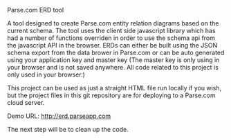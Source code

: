 Parse.com ERD tool

A tool designed to create Parse.com entity relation diagrams based on the current schema. The tool uses the client side javascript library which has had a number of functions overriden in order to use the schema api from the javascript API in the browser. ERDs can either be built using the JSON schema export from the data brower in Parse.com or can be auto generated using your application key and master key (The master key is only using in your browser and is not saved anywhere. All code related to this project is only used in your browser.)

This project can be used as just a straight HTML file run locally if you wish, but the project files in this git repository are for deploying to a Parse.com cloud server.

Demo URL: <a href="http://erd.parseapp.com">http://erd.parseapp.com</a> 

The next step will be to clean up the code.
